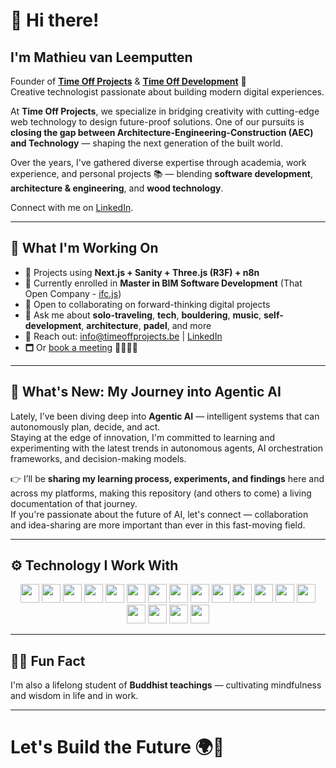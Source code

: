 # 👋 Hi there!

## I'm Mathieu van Leemputten

Founder of [**Time Off Projects**](https://timeoffprojects.be) & [**Time Off Development**](https://timeoffdevelopment.com) 🚀  
Creative technologist passionate about building modern digital experiences.

At **Time Off Projects**, we specialize in bridging creativity with cutting-edge web technology to design future-proof solutions. One of our pursuits is **closing the gap between Architecture-Engineering-Construction (AEC) and Technology** — shaping the next generation of the built world.

Over the years, I've gathered diverse expertise through academia, work experience, and personal projects 📚 — blending **software development**, **architecture & engineering**, and **wood technology**.

Connect with me on [LinkedIn](https://linkedin.com/in/mathieu-van-leemputten-0b83a0190).

---

## 🚀 What I'm Working On
- 🔭 Projects using **Next.js + Sanity + Three.js (R3F) + n8n**
- 🌱 Currently enrolled in **Master in BIM Software Development** (That Open Company - [ifc.js](https://ifcjs.github.io/info/))
- 🤝 Open to collaborating on forward-thinking digital projects
- 💬 Ask me about **solo-traveling**, **tech**, **bouldering**, **music**, **self-development**, **architecture**, **padel**, and more
- 📩 Reach out: [info@timeoffprojects.be](mailto:info@timeoffprojects.be) | [LinkedIn](https://linkedin.com/in/mathieu-van-leemputten-0b83a0190)
- 🗖️ Or [book a meeting](https://cal.com/timeoffprojects?redirect=false) 👨‍💼👩‍💼

---

## 🌟 What's New: My Journey into Agentic AI

Lately, I’ve been diving deep into **Agentic AI** — intelligent systems that can autonomously plan, decide, and act.  
Staying at the edge of innovation, I'm committed to learning and experimenting with the latest trends in autonomous agents, AI orchestration frameworks, and decision-making models.

👉 I’ll be **sharing my learning process, experiments, and findings** here and across my platforms, making this repository (and others to come) a living documentation of that journey.  
If you're passionate about the future of AI, let's connect — collaboration and idea-sharing are more important than ever in this fast-moving field.

---

## ⚙️ Technology I Work With

<div align="center">
  <img src="https://upload.wikimedia.org/wikipedia/commons/a/a7/React-icon.svg" height="30px" /> 
  <img src="https://upload.wikimedia.org/wikipedia/commons/a/a7/React-icon.svg" height="30px" /> 
  <img src="https://upload.wikimedia.org/wikipedia/commons/8/8e/Nextjs-logo.svg" height="30px" />
  <img src="https://upload.wikimedia.org/wikipedia/commons/7/7e/Sanity-logo-svg.svg" height="30px" />
  <img src="https://upload.wikimedia.org/wikipedia/commons/9/93/MongoDB_Logo.svg" height="30px" />
  <img src="https://upload.wikimedia.org/wikipedia/commons/3/37/Firebase_Logo.svg" height="30px" />
  <img src="https://upload.wikimedia.org/wikipedia/commons/3/3c/Logo_Blender.svg" height="30px" />
  <img src="https://upload.wikimedia.org/wikipedia/commons/b/b5/Autodesk_Logo.svg" height="30px" />
  <img src="https://upload.wikimedia.org/wikipedia/commons/d/d9/Node.js_logo.svg" height="30px" />
  <img src="https://upload.wikimedia.org/wikipedia/commons/3/3f/Three.js_Icon.svg" height="30px" />
  <img src="https://upload.wikimedia.org/wikipedia/commons/3/33/Figma-logo.svg" height="30px" />
  <img src="https://upload.wikimedia.org/wikipedia/commons/4/4c/Adobe_Creative_Cloud_rainbow_icon.svg" height="30px" />
  <img src="https://upload.wikimedia.org/wikipedia/commons/7/7d/Microsoft_.NET_logo.svg" height="30px" />
  <img src="https://upload.wikimedia.org/wikipedia/commons/1/19/Unity_Technologies_logo.svg" height="30px" />
  <img src="https://upload.wikimedia.org/wikipedia/commons/d/da/Unreal_Engine_Logo.svg" height="30px" />
  <img src="https://upload.wikimedia.org/wikipedia/commons/d/d5/Tailwind_CSS_Logo.svg" height="30px" />
  <img src="https://upload.wikimedia.org/wikipedia/commons/4/4c/Typescript_logo_2020.svg" height="30px" />
    <img src="https://upload.wikimedia.org/wikipedia/commons/5/53/N8n-logo-new.svg" height="30px" />
</div>

---

## 🧘‍♂️ Fun Fact
I'm also a lifelong student of **Buddhist teachings** — cultivating mindfulness and wisdom in life and in work.

---

# Let's Build the Future 🌍🚀
